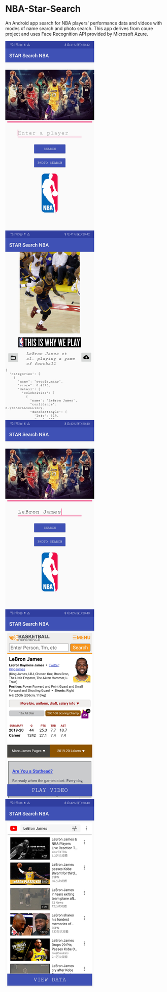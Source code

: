 # NBA-Star-Search
An Android app search for NBA players' performance data and videos with modes of name search and photo search. 
This app derives from coure project and uses Face Recognition API provided by Microsoft Azure.


<img src="images/UI_p1.jpg" width=280>
<img src="images/UI_p2.jpg" width=280>
<img src="images/UI_p3.jpg" width=280>
<img src="images/UI_p4.jpg" width=280>
<img src="images/UI_p5.jpg" width=280>


